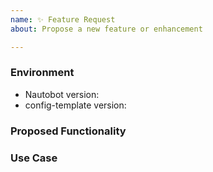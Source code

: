 ```yaml
---
name: ✨ Feature Request
about: Propose a new feature or enhancement

---
```


### Environment
* Nautobot version:  <!-- Example: 1.2.0 -->
* config-template version:  <!-- Example: 0.1.0 -->

<!--
    Describe in detail the new functionality you are proposing.
-->
### Proposed Functionality

<!--
    Convey an example use case for your proposed feature. Write from the
    perspective of a user who would benefit from the proposed
    functionality and describe how.
--->
### Use Case

